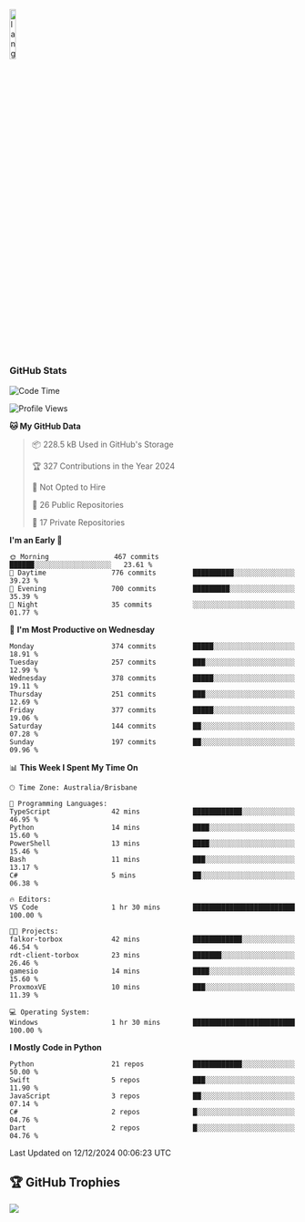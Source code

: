 <p align="left"><img width=15%" src="https://github.com/alansmathew/alansmathew/raw/master/lang.gif" alt="lang image here" /></p>

# <h3 align="left">GitHub Stats</h3>

<!--START_SECTION:waka-->
![Code Time](http://img.shields.io/badge/Code%20Time-521%20hrs%2049%20mins-blue)

![Profile Views](http://img.shields.io/badge/Profile%20Views-2-blue)

**🐱 My GitHub Data** 

> 📦 228.5 kB Used in GitHub's Storage 
 > 
> 🏆 327 Contributions in the Year 2024
 > 
> 🚫 Not Opted to Hire
 > 
> 📜 26 Public Repositories 
 > 
> 🔑 17 Private Repositories 
 > 
**I'm an Early 🐤** 

```text
🌞 Morning                467 commits         ██████░░░░░░░░░░░░░░░░░░░   23.61 % 
🌆 Daytime                776 commits         ██████████░░░░░░░░░░░░░░░   39.23 % 
🌃 Evening                700 commits         █████████░░░░░░░░░░░░░░░░   35.39 % 
🌙 Night                  35 commits          ░░░░░░░░░░░░░░░░░░░░░░░░░   01.77 % 
```
📅 **I'm Most Productive on Wednesday** 

```text
Monday                   374 commits         █████░░░░░░░░░░░░░░░░░░░░   18.91 % 
Tuesday                  257 commits         ███░░░░░░░░░░░░░░░░░░░░░░   12.99 % 
Wednesday                378 commits         █████░░░░░░░░░░░░░░░░░░░░   19.11 % 
Thursday                 251 commits         ███░░░░░░░░░░░░░░░░░░░░░░   12.69 % 
Friday                   377 commits         █████░░░░░░░░░░░░░░░░░░░░   19.06 % 
Saturday                 144 commits         ██░░░░░░░░░░░░░░░░░░░░░░░   07.28 % 
Sunday                   197 commits         ██░░░░░░░░░░░░░░░░░░░░░░░   09.96 % 
```


📊 **This Week I Spent My Time On** 

```text
🕑︎ Time Zone: Australia/Brisbane

💬 Programming Languages: 
TypeScript               42 mins             ████████████░░░░░░░░░░░░░   46.95 % 
Python                   14 mins             ████░░░░░░░░░░░░░░░░░░░░░   15.60 % 
PowerShell               13 mins             ████░░░░░░░░░░░░░░░░░░░░░   15.46 % 
Bash                     11 mins             ███░░░░░░░░░░░░░░░░░░░░░░   13.17 % 
C#                       5 mins              ██░░░░░░░░░░░░░░░░░░░░░░░   06.38 % 

🔥 Editors: 
VS Code                  1 hr 30 mins        █████████████████████████   100.00 % 

🐱‍💻 Projects: 
falkor-torbox            42 mins             ████████████░░░░░░░░░░░░░   46.54 % 
rdt-client-torbox        23 mins             ███████░░░░░░░░░░░░░░░░░░   26.46 % 
gamesio                  14 mins             ████░░░░░░░░░░░░░░░░░░░░░   15.60 % 
ProxmoxVE                10 mins             ███░░░░░░░░░░░░░░░░░░░░░░   11.39 % 

💻 Operating System: 
Windows                  1 hr 30 mins        █████████████████████████   100.00 % 
```

**I Mostly Code in Python** 

```text
Python                   21 repos            ████████████░░░░░░░░░░░░░   50.00 % 
Swift                    5 repos             ███░░░░░░░░░░░░░░░░░░░░░░   11.90 % 
JavaScript               3 repos             ██░░░░░░░░░░░░░░░░░░░░░░░   07.14 % 
C#                       2 repos             █░░░░░░░░░░░░░░░░░░░░░░░░   04.76 % 
Dart                     2 repos             █░░░░░░░░░░░░░░░░░░░░░░░░   04.76 % 
```




 Last Updated on 12/12/2024 00:06:23 UTC
<!--END_SECTION:waka-->

## 🏆 GitHub Trophies

![](https://github-profile-trophy.vercel.app/?username=samh06&theme=discord&no-frame=true&no-bg=false&margin-w=4)
